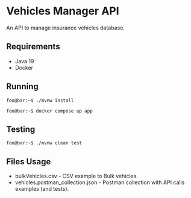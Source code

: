 # Vehicles Manager API

An API to manage insurance vehicles database.

## Requirements

- Java 19
- Docker

## Running

```console
foo@bar:~$ ./mvnw install
```

```console
foo@bar:~$ docker compose up app 
```

## Testing

```console
foo@bar:~$ ./mvnw clean test
```

## Files Usage

- bulkVehicles.csv - CSV example to Bulk vehicles.
- vehicles.postman_collection.json - Postman collection with API calls examples (and tests).